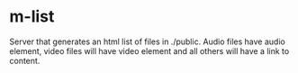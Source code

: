 # m-list

Server that generates an html list of files in ./public. Audio files have audio element, video files will have video element and all others will have a link to content.
